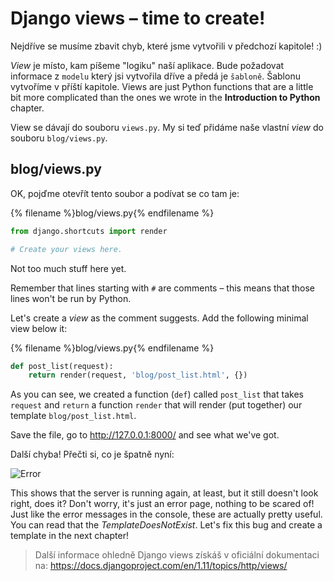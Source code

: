 # Django views – time to create!

Nejdříve se musíme zbavit chyb, které jsme vytvořili v předchozí kapitole! :)

*View* je místo, kam píšeme "logiku" naší aplikace. Bude požadovat informace z `modelu` který jsi vytvořila dříve a předá je `šabloně`. Šablonu vytvoříme v příští kapitole. Views are just Python functions that are a little bit more complicated than the ones we wrote in the **Introduction to Python** chapter.

View se dávají do souboru `views.py`. My si teď přidáme naše vlastní *view* do souboru `blog/views.py`.

## blog/views.py

OK, pojďme otevřít tento soubor a podívat se co tam je:

{% filename %}blog/views.py{% endfilename %}

```python
from django.shortcuts import render

# Create your views here.
```

Not too much stuff here yet.

Remember that lines starting with `#` are comments – this means that those lines won't be run by Python.

Let's create a *view* as the comment suggests. Add the following minimal view below it:

{% filename %}blog/views.py{% endfilename %}

```python
def post_list(request):
    return render(request, 'blog/post_list.html', {})
```

As you can see, we created a function (`def`) called `post_list` that takes `request` and `return` a function `render` that will render (put together) our template `blog/post_list.html`.

Save the file, go to http://127.0.0.1:8000/ and see what we've got.

Další chyba! Přečti si, co je špatně nyní:

![Error](images/error.png)

This shows that the server is running again, at least, but it still doesn't look right, does it? Don't worry, it's just an error page, nothing to be scared of! Just like the error messages in the console, these are actually pretty useful. You can read that the *TemplateDoesNotExist*. Let's fix this bug and create a template in the next chapter!

> Další informace ohledně Django views získáš v oficiální dokumentaci na: https://docs.djangoproject.com/en/1.11/topics/http/views/